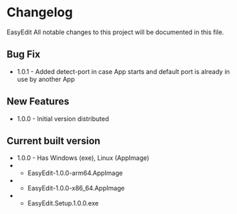 # Changelog

EasyEdit All notable changes to this project will be documented in this file.

## Bug Fix
- 1.0.1 - Added detect-port in case App starts and default port is already in use by another App

## New Features
- 1.0.0 - Initial version distributed

## Current built version
- 1.0.0 - Has Windows (exe), Linux (AppImage)
- - EasyEdit-1.0.0-arm64.AppImage
- - EasyEdit-1.0.0-x86_64.AppImage
- - EasyEdit.Setup.1.0.0.exe
